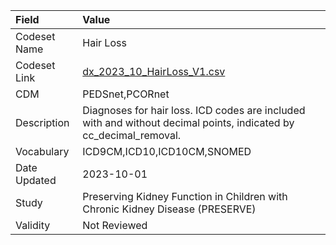 |Field        |Value                                                                                                             |
|:------------|:-----------------------------------------------------------------------------------------------------------------|
|Codeset Name |Hair Loss                                                                                                         |
|Codeset Link |[dx_2023_10_HairLoss_V1.csv](https://github.com/PEDSnet/Variable-Dictionary/blob/main/conditions/dx_2023_10_HairLoss_V1.csv.csv)|
|CDM          |PEDSnet,PCORnet                                                                                                   |
|Description  |Diagnoses for hair loss. ICD codes are included with and without decimal points, indicated by cc_decimal_removal. |
|Vocabulary   |ICD9CM,ICD10,ICD10CM,SNOMED                                                                                       |
|Date Updated |2023-10-01                                                                                                        |
|Study        |Preserving Kidney Function in Children with Chronic Kidney Disease (PRESERVE)                                     |
|Validity     |Not Reviewed                                                                                                      |
